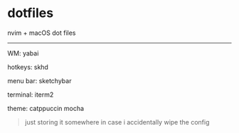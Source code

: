 # dotfiles
nvim + macOS dot files

----------------------

WM: yabai

hotkeys: skhd

menu bar: sketchybar

terminal: iterm2

theme: catppuccin mocha


>just storing it somewhere in case i accidentally wipe the config
